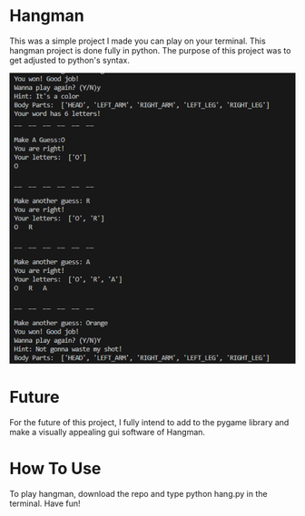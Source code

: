 # Hangman
This was a simple project I made you can play on your terminal. This hangman project is done fully in python. The purpose
of this project was to get adjusted to python's syntax. 

![screenshot](Testing1.png)

# Future
For the future of this project, I fully intend to add to the pygame library and make a visually appealing gui software of Hangman. 

# How To Use
To play hangman, download the repo and type python hang.py in the terminal. Have fun! 
